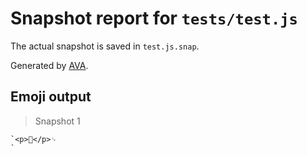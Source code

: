 # Snapshot report for `tests/test.js`

The actual snapshot is saved in `test.js.snap`.

Generated by [AVA](https://ava.li).

## Emoji output

> Snapshot 1

    `<p>🍺</p>␊
    `
